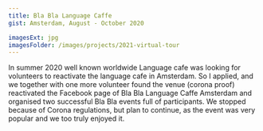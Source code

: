 ```yaml
---
title: Bla Bla Language Caffe
gist: Amsterdam, August - October 2020

imagesExt: jpg
imagesFolder: /images/projects/2021-virtual-tour
---
```


In summer 2020 well known worldwide Language cafe was looking for volunteers to reactivate the language cafe in Amsterdam. So I applied, and we together with one more volunteer found the venue (corona proof) reactivated the Facebook page of Bla Bla Language Caffe Amsterdam and organised two successful Bla Bla events full of participants. We stopped because of Corona regulations, but plan to continue, as the event was very popular and we too truly enjoyed it.